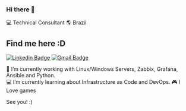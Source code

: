 ### Hi there 👋

:computer: Technical Consultant :earth_americas: Brazil

## Find me here :D
[![Linkedin Badge](https://img.shields.io/badge/-ViniciusOliveira-blue?style=flat-square&logo=Linkedin&logoColor=white&link=https://www.linkedin.com/in/pirodriguees)](https://www.linkedin.com/in/pirodriguees/)
[![Gmail Badge](https://img.shields.io/badge/-vinicius.rodriguesrdo@gmail.com-c14438?style=flat-square&logo=Gmail&logoColor=white&link=mailto:vinicius.rodriguesrdo@gmail.com)](mailto:vinicius.rodriguesrdo@gmail.com)

🔭 I’m currently working with Linux/Windows Servers, Zabbix, Grafana, Ansible and Python.  
:computer: I’m currently learning about Infrastructure as Code and DevOps.
:video_game: I Love games 

See you! :)

